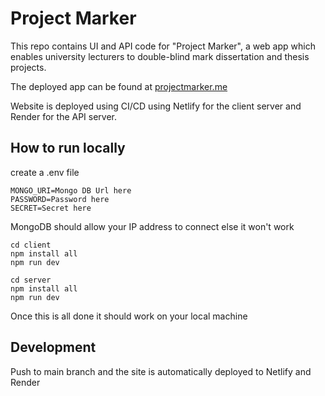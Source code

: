# Project Marker 

This repo contains UI and API code for "Project Marker", a web app which enables university lecturers to double-blind mark dissertation and thesis projects.

The deployed app can be found at [projectmarker.me](https://projectmarker.me/)

Website is deployed using CI/CD using Netlify for the client server and Render for the API server.

## How to run locally


create a .env file

    MONGO_URI=Mongo DB Url here
    PASSWORD=Password here
    SECRET=Secret here

MongoDB should allow your IP address to connect else it won't work

    cd client
    npm install all
    npm run dev

    cd server
    npm install all
    npm run dev

Once this is all done it should work on your local machine


## Development

Push to main branch and the site is automatically deployed to Netlify and Render
